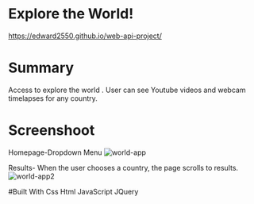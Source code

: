 # Explore the World!

https://edward2550.github.io/web-api-project/

 # Summary

Access to explore the world . User can see Youtube videos and webcam timelapses for any country. 

# Screenshoot
Homepage-Dropdown Menu
![world-app](https://user-images.githubusercontent.com/47010869/58755228-472f4680-84ad-11e9-89bf-424e8b510d8a.png)

Results- When the user chooses a country, the page scrolls to results. 
![world-app2](https://user-images.githubusercontent.com/47010869/58755234-6201bb00-84ad-11e9-83d7-1cf51d61ad70.png)


#Built With
Css Html JavaScript JQuery
